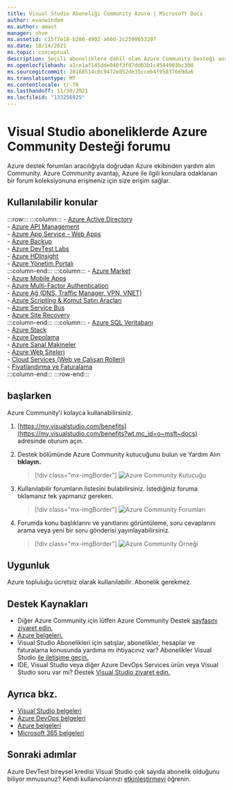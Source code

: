 ```yaml
---
title: Visual Studio Aboneliği Community Azure | Microsoft Docs
author: evanwindom
ms.author: amast
manager: shve
ms.assetid: c15f7e18-b280-4902-a60d-2c2598653207
ms.date: 10/14/2021
ms.topic: conceptual
description: Seçili aboneliklere dahil olan Azure Community Desteği avantajı hakkında Visual Studio öğrenin.
ms.openlocfilehash: a1ce1af145dde040f3f87dd03b1c4544903bc300
ms.sourcegitcommit: 28168514c0c9472e852de35cceb4f95837669da6
ms.translationtype: MT
ms.contentlocale: tr-TR
ms.lasthandoff: 11/30/2021
ms.locfileid: "133256925"
---
```

# <a name="azure-community-support-forum-in-visual-studio-subscriptions"></a>Visual Studio aboneliklerde Azure Community Desteği forumu
Azure destek forumları aracılığıyla doğrudan Azure ekibinden yardım alın Community.  Azure Community avantajı, Azure ile ilgili konulara odaklanan bir forum koleksiyonuna erişmeniz için size erişim sağlar.

## <a name="available-topics"></a>Kullanılabilir konular

:::row:::
    :::column:::
        - [Azure Active Directory](https://social.msdn.microsoft.com/forums/home?forum=WindowsAzureAD&filter=alltypes&sort=lastpostdesc)  
        - [Azure API Management](https://social.msdn.microsoft.com/Forums/home?forum=azureapimgmt&filter=alltypes&sort=lastpostdesc)  
        - [Azure App Service - Web Apps](https://social.msdn.microsoft.com/forums/home?forum=windowsazurewebsitespreview&filter=alltypes&sort=lastpostdesc)  
        - [Azure Backup](https://social.msdn.microsoft.com/forums/home?forum=windowsazureonlinebackup&filter=alltypes&sort=lastpostdesc)  
        - [Azure DevTest Labs](https://social.msdn.microsoft.com/forums/home?forum=AzureDevTestLabs&filter=alltypes&sort=lastpostdesc)  
        - [Azure HDInsight](https://social.msdn.microsoft.com/Forums/azure/home?forum=hdinsight&filter=alltypes&sort=lastpostdesc)  
        - [Azure Yönetim Portalı](https://social.msdn.microsoft.com/Forums/home?forum=windowsazuremanagement&filter=alltypes&sort=lastpostdesc)  
    :::column-end:::
    :::column:::
        - [Azure Market](https://social.msdn.microsoft.com/forums/home?forum=DataMarket&filter=alltypes&sort=lastpostdesc)  
        - [Azure Mobile Apps](https://social.msdn.microsoft.com/forums/home?forum=azuremobile&filter=alltypes&sort=lastpostdesc)  
        - [Azure Multi-Factor Authentication](https://social.msdn.microsoft.com/Forums/azure/home?forum=windowsazureactiveauthentication&filter=alltypes&sort=lastpostdesc)  
        - [Azure Ağ (DNS, Traffic Manager, VPN, VNET)](https://social.msdn.microsoft.com/Forums/home?forum=WAVirtualMachinesVirtualNetwork&filter=alltypes&sort=lastpostdesc)  
        - [Azure Scripting & Komut Satırı Araçları](https://social.msdn.microsoft.com/forums/home?forum=azurescripting&filter=alltypes&sort=lastpostdesc)  
        - [Azure Service Bus](https://social.msdn.microsoft.com/forums/home?forum=servbus&filter=alltypes&sort=lastpostdesc)  
        - [Azure Site Recovery](https://social.msdn.microsoft.com/forums/home?forum=hypervrecovmgr&filter=alltypes&sort=lastpostdesc)  
    :::column-end:::
    :::column:::
        - [Azure SQL Veritabanı](https://social.msdn.microsoft.com/Forums/home?forum=ssdsgetstarted&filter=alltypes&sort=lastpostdesc)  
        - [Azure Stack](https://social.msdn.microsoft.com/forums/home?forum=AzureStack&filter=alltypes&sort=lastpostdesc)  
        - [Azure Depolama](https://social.msdn.microsoft.com/Forums/home?forum=windowsazuredata&filter=alltypes&sort=lastpostdesc)  
        - [Azure Sanal Makineler](https://social.msdn.microsoft.com/Forums/home?forum=WAVirtualMachinesforWindows&filter=alltypes&sort=lastpostdesc)  
        - [Azure Web Siteleri](https://social.msdn.microsoft.com/Forums/home?forum=windowsazurewebsitespreview&filter=alltypes&sort=lastpostdesc)  
        - [Cloud Services (Web ve Çalışan Rolleri)](https://social.msdn.microsoft.com/Forums/home?forum=windowsazuredevelopment&filter=alltypes&sort=lastpostdesc)  
        - [Fiyatlandırma ve Faturalama](https://social.msdn.microsoft.com/Forums/azure/home?forum=windowsazurepurchasing&filter=alltypes&sort=lastpostdesc)  
    :::column-end:::
:::row-end:::

## <a name="get-started"></a>başlarken
Azure Community'i kolayca kullanabilirsiniz.
1. [https://my.visualstudio.com/benefits](https://my.visualstudio.com/benefits?wt.mc_id=o~msft~docs) adresinde oturum açın.

2. Destek bölümünde Azure Community kutucuğunu bulun ve Yardım Alın **tıklayın.**
    > [!div class="mx-imgBorder"]
    >![Azure Community Kutucuğu](_img/vs-azure-community/vs-azure-community-tile.png "Azure Yardım Alın kutucuğunun 'Community' düğmesine tıklayın.")

3. Kullanılabilir forumların listesini bulabilirsiniz.  İstediğiniz foruma tıklamanız tek yapmanız gereken.
    > [!div class="mx-imgBorder"]
    > ![Azure Community Forumları](_img/vs-azure-community/vs-azure-community-forums.png "Azure Community Sayfasında, tercihlerinizi forumlar olarak seçin.")

4. Forumda konu başlıklarını ve yanıtlarını görüntüleme, soru cevaplarını arama veya yeni bir soru gönderisi yayınlayabilirsiniz.
    > [!div class="mx-imgBorder"]
    > ![Azure Community Örneği](_img/vs-azure-community/vs-azure-community-example.png "Forumda konu başlıklarını görüntüleme, yanıt arama veya yeni sorular paylaşabilirsiniz.")

## <a name="eligibility"></a>Uygunluk
Azure topluluğu ücretsiz olarak kullanılabilir.  Abonelik gerekmez. 

## <a name="support-resources"></a>Destek Kaynakları
- Diğer Azure Community için lütfen Azure Community Destek [sayfasını ziyaret edin.](https://azure.microsoft.com/support/forums/)
- [Azure belgeleri.](/azure/)
- Visual Studio Abonelikleri için satışlar, abonelikler, hesaplar ve faturalama konusunda yardıma mı ihtiyacınız var?  Abonelikler Visual Studio [ile iletişime geçin.](https://aka.ms/vssubscriberhelp)
- IDE, Visual Studio veya diğer Azure DevOps Services ürün veya Visual Studio soru var mı?  Destek [Visual Studio ziyaret edin.](https://visualstudio.microsoft.com/support/)

## <a name="see-also"></a>Ayrıca bkz.
- [Visual Studio belgeleri](/visualstudio/)
- [Azure DevOps belgeleri](/azure/devops/)
- [Azure belgeleri](/azure/)
- [Microsoft 365 belgeleri](/microsoft-365/)

## <a name="next-steps"></a>Sonraki adımlar
Azure DevTest bireysel kredisi Visual Studio çok sayıda abonelik olduğunu biliyor mmusunuz?  Kendi kullanıcılarınızı [etkinleştirmeyi](/azure/devtest/offer/) öğrenin.